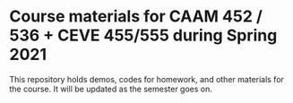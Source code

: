 # Course materials for CAAM 452 / 536 + CEVE 455/555 during Spring 2021

This repository holds demos, codes for homework, and other materials for the course. It will be updated as the semester goes on.
